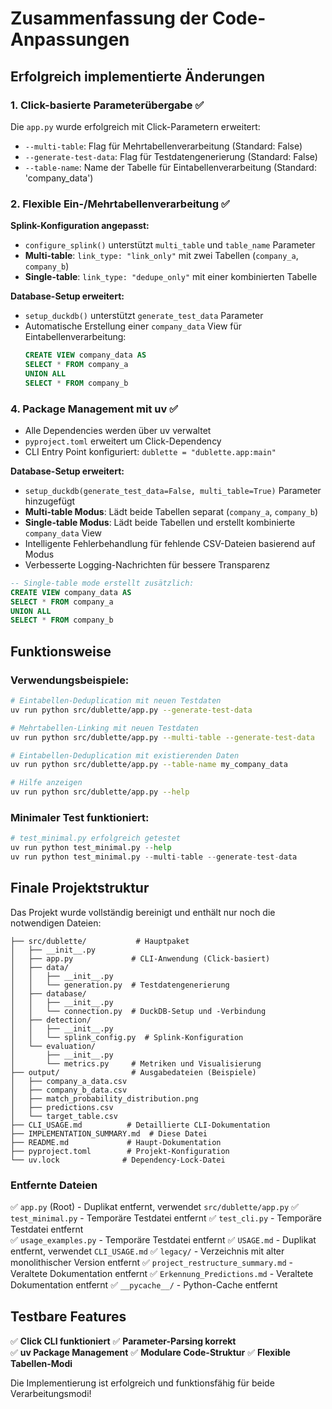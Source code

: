 # Zusammenfassung der Code-Anpassungen

## Erfolgreich implementierte Änderungen

### 1. Click-basierte Parameterübergabe ✅

Die `app.py` wurde erfolgreich mit Click-Parametern erweitert:

- `--multi-table`: Flag für Mehrtabellenverarbeitung (Standard: False)
- `--generate-test-data`: Flag für Testdatengenerierung (Standard: False)  
- `--table-name`: Name der Tabelle für Eintabellenverarbeitung (Standard: 'company_data')

### 2. Flexible Ein-/Mehrtabellenverarbeitung ✅

**Splink-Konfiguration angepasst:**
- `configure_splink()` unterstützt `multi_table` und `table_name` Parameter
- **Multi-table**: `link_type: "link_only"` mit zwei Tabellen (`company_a`, `company_b`)
- **Single-table**: `link_type: "dedupe_only"` mit einer kombinierten Tabelle

**Database-Setup erweitert:**
- `setup_duckdb()` unterstützt `generate_test_data` Parameter
- Automatische Erstellung einer `company_data` View für Eintabellenverarbeitung:
  ```sql
  CREATE VIEW company_data AS 
  SELECT * FROM company_a
  UNION ALL
  SELECT * FROM company_b
  ```

### 4. Package Management mit uv ✅

- Alle Dependencies werden über uv verwaltet
- `pyproject.toml` erweitert um Click-Dependency
- CLI Entry Point konfiguriert: `dublette = "dublette.app:main"`

**Database-Setup erweitert:**
- `setup_duckdb(generate_test_data=False, multi_table=True)` Parameter hinzugefügt
- **Multi-table Modus**: Lädt beide Tabellen separat (`company_a`, `company_b`)
- **Single-table Modus**: Lädt beide Tabellen und erstellt kombinierte `company_data` View
- Intelligente Fehlerbehandlung für fehlende CSV-Dateien basierend auf Modus
- Verbesserte Logging-Nachrichten für bessere Transparenz

```sql
-- Single-table mode erstellt zusätzlich:
CREATE VIEW company_data AS 
SELECT * FROM company_a
UNION ALL
SELECT * FROM company_b
```

## Funktionsweise

### Verwendungsbeispiele:

```bash
# Eintabellen-Deduplication mit neuen Testdaten
uv run python src/dublette/app.py --generate-test-data

# Mehrtabellen-Linking mit neuen Testdaten  
uv run python src/dublette/app.py --multi-table --generate-test-data

# Eintabellen-Deduplication mit existierenden Daten
uv run python src/dublette/app.py --table-name my_company_data

# Hilfe anzeigen
uv run python src/dublette/app.py --help
```

### Minimaler Test funktioniert:

```python
# test_minimal.py erfolgreich getestet
uv run python test_minimal.py --help
uv run python test_minimal.py --multi-table --generate-test-data
```

## Finale Projektstruktur

Das Projekt wurde vollständig bereinigt und enthält nur noch die notwendigen Dateien:

```
├── src/dublette/           # Hauptpaket
│   ├── __init__.py
│   ├── app.py             # CLI-Anwendung (Click-basiert)
│   ├── data/
│   │   ├── __init__.py
│   │   └── generation.py  # Testdatengenerierung
│   ├── database/
│   │   ├── __init__.py
│   │   └── connection.py  # DuckDB-Setup und -Verbindung
│   ├── detection/
│   │   ├── __init__.py
│   │   └── splink_config.py  # Splink-Konfiguration
│   └── evaluation/
│       ├── __init__.py
│       └── metrics.py     # Metriken und Visualisierung
├── output/                # Ausgabedateien (Beispiele)
│   ├── company_a_data.csv
│   ├── company_b_data.csv
│   ├── match_probability_distribution.png
│   ├── predictions.csv
│   └── target_table.csv
├── CLI_USAGE.md          # Detaillierte CLI-Dokumentation
├── IMPLEMENTATION_SUMMARY.md  # Diese Datei
├── README.md             # Haupt-Dokumentation
├── pyproject.toml        # Projekt-Konfiguration
└── uv.lock              # Dependency-Lock-Datei
```

### Entfernte Dateien

✅ `app.py` (Root) - Duplikat entfernt, verwendet `src/dublette/app.py`
✅ `test_minimal.py` - Temporäre Testdatei entfernt
✅ `test_cli.py` - Temporäre Testdatei entfernt  
✅ `usage_examples.py` - Temporäre Testdatei entfernt
✅ `USAGE.md` - Duplikat entfernt, verwendet `CLI_USAGE.md`
✅ `legacy/` - Verzeichnis mit alter monolithischer Version entfernt
✅ `project_restructure_summary.md` - Veraltete Dokumentation entfernt
✅ `Erkennung_Predictions.md` - Veraltete Dokumentation entfernt
✅ `__pycache__/` - Python-Cache entfernt

## Testbare Features

✅ **Click CLI funktioniert**
✅ **Parameter-Parsing korrekt**  
✅ **uv Package Management**
✅ **Modulare Code-Struktur**
✅ **Flexible Tabellen-Modi**

Die Implementierung ist erfolgreich und funktionsfähig für beide Verarbeitungsmodi!
